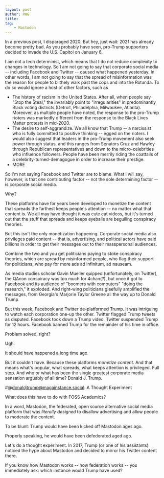 ```yaml
---
layout: post
author: RWG
title: 
tag:
    - Mastodon
---
```


In a previous post, I disparaged 2020. But hey, just wait: 2021 has already become pretty bad. As you probably have seen, pro-Trump supporters decided to invade the U.S. Capitol on January 6. 

I am not a tech determinist, which means that I do not reduce complexity to changes in technology. So I am not going to say that corporate social media -- including Facebook and Twitter -- caused what happened yesterday. In other words, I am not going to say that the spread of misinformation was the reason for people to blithely walk past the cops and into the Rotunda. To do so would ignore a host of other factors, such as

* The history of racism in the United States. After all, when people say "Stop the Steal," the invariably point to "irregularities" in predominantly Black voting districts (Detroit, Philadelphia, Milwaukee, Atlanta). Moreover, as multiple people have noted, the response to the pro-Trump rioters was markedly different from the response to the Black Lives Matter protests in mid-2020.
* The desire to self-aggrandize. We all know that Trump -- a narcissist who is fully committed to positive thinking -- egged on the rioters. I would also suggest that leaders in the pro-Trump movement also seek power through status, and this ranges from Senators Cruz and Hawley through Republican representatives and down to the micro-celebrities who influence followers. People have been merrily riding the coattails of a celebrity-turned-demagogue in order to increase their prestige.
* MORE

So I'm not saying Facebook and Twitter are to blame. What I will say, however, is that one contributing factor -- not the sole determining factor -- is corporate social media. 

Why?

These platforms have for years been developed to monetize the content that spreads the farthest keeps people's attention -- no matter what that content is. We all may have thought it was cute cat videos, but it's turned out that the stuff that spreads and keeps eyeballs are beguiling conspiracy theories. 

But this isn't the only monetization happening. Corporate social media also privileges paid content -- that is, advertising, and political actors have paid billions in order to get their messages out to their masspersonal audiences. 

Combine the two and you get politicians paying to stoke conspiracy theories, which are spread by misinformed people, who flag their support for politicians, who pay for more ads ad infinitum, ad nauseam.

As media studies scholar Gavin Mueller quipped (unfortunately, on Twitter), the QAnon conspiracy was too much for 4chan(?), but once it got to Facebook and its audience of "boomers with computers" "doing the research," it exploded. And right-wing politicians gleefully amplified the messages, from Georgia's Marjorie Taylor Greene all the way up to Donald Trump.

But this week, Facebook and Twitter de-platformed Trump. It was intriguing to watch each corporation one-up the other. Twitter flagged Trump tweets as disputed. Facebook took down a Trump video. Twitter suspended Trump for 12 hours. Facebook banned Trump for the remainder of his time in office.

Problem solved, right?

Ugh.

It should have happened a long time ago. 

But it couldn't have. Because these platforms *monetize content.* And that means what's popular, what spreads, what keeps attention is privileged. Full stop. And who or what has been the single greatest corporate media sensation arguably of all time? Donald J. Trump.

#@donaldjtrump@magainstance.social: A Thought Experiment

What does this have to do with FOSS Academics?

In a word, Mastodon, the federated, open source alternative social media platform that was *literally designed* to disallow advertising and allow people to moderate the content. 

To be blunt: Trump would have been kicked off Mastodon ages ago. 

Properly speaking, he would have been defederated aged ago.

Let's do a thought experiment. In 2017, Trump (or one of his assistants) noticed the hype about Mastodon and decided to mirror his Twitter content there. 

If you know how Mastodon works -- how federation works -- you immediately ask: which instance would Trump have used?

